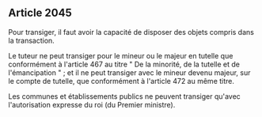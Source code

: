 Article 2045
----
Pour transiger, il faut avoir la capacité de disposer des objets compris dans la
transaction.

Le tuteur ne peut transiger pour le mineur ou le majeur en tutelle que
conformément à l'article 467 au titre " De la minorité, de la tutelle et de
l'émancipation " ; et il ne peut transiger avec le mineur devenu majeur, sur le
compte de tutelle, que conformément à l'article 472 au même titre.

Les communes et établissements publics ne peuvent transiger qu'avec
l'autorisation expresse du roi (du Premier ministre).
